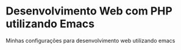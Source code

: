 # Desenvolvimento Web com PHP utilizando Emacs
Minhas configurações para desenvolvimento web utilizando emacs
